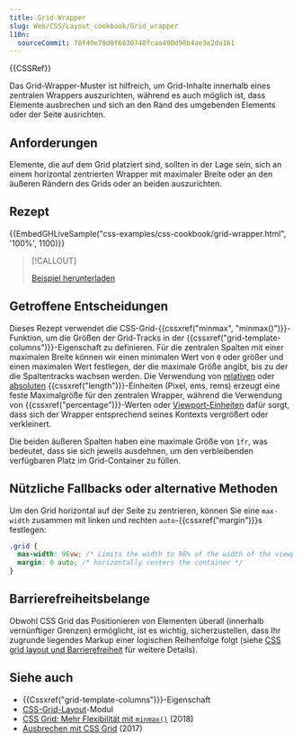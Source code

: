 ```yaml
---
title: Grid-Wrapper
slug: Web/CSS/Layout_cookbook/Grid_wrapper
l10n:
  sourceCommit: 70f49e78d0f6830748fcaa490d98b4ae3e2da161
---
```


{{CSSRef}}

Das Grid-Wrapper-Muster ist hilfreich, um Grid-Inhalte innerhalb eines zentralen Wrappers auszurichten, während es auch möglich ist, dass Elemente ausbrechen und sich an den Rand des umgebenden Elements oder der Seite ausrichten.

## Anforderungen

Elemente, die auf dem Grid platziert sind, sollten in der Lage sein, sich an einem horizontal zentrierten Wrapper mit maximaler Breite oder an den äußeren Rändern des Grids oder an beiden auszurichten.

## Rezept

{{EmbedGHLiveSample("css-examples/css-cookbook/grid-wrapper.html", '100%', 1100)}}

> [!CALLOUT]
>
> [Beispiel herunterladen](https://github.com/mdn/css-examples/blob/main/css-cookbook/grid-wrapper--download.html)

## Getroffene Entscheidungen

Dieses Rezept verwendet die CSS-Grid-{{cssxref("minmax", "minmax()")}}-Funktion, um die Größen der Grid-Tracks in der {{cssxref("grid-template-columns")}}-Eigenschaft zu definieren. Für die zentralen Spalten mit einer maximalen Breite können wir einen minimalen Wert von `0` oder größer und einen maximalen Wert festlegen, der die maximale Größe angibt, bis zu der die Spaltentracks wachsen werden. Die Verwendung von [relativen](/de/docs/Web/CSS/length#relative_length_units_based_on_font) oder [absoluten](/de/docs/Web/CSS/length#absolute_length_units) {{cssxref("length")}}-Einheiten (Pixel, ems, rems) erzeugt eine feste Maximalgröße für den zentralen Wrapper, während die Verwendung von {{cssxref("percentage")}}-Werten oder [Viewport-Einheiten](/de/docs/Web/CSS/length#relative_length_units_based_on_viewport) dafür sorgt, dass sich der Wrapper entsprechend seines Kontexts vergrößert oder verkleinert.

Die beiden äußeren Spalten haben eine maximale Größe von `1fr`, was bedeutet, dass sie sich jeweils ausdehnen, um den verbleibenden verfügbaren Platz im Grid-Container zu füllen.

## Nützliche Fallbacks oder alternative Methoden

Um den Grid horizontal auf der Seite zu zentrieren, können Sie eine `max-width` zusammen mit linken und rechten `auto`-{{cssxref("margin")}}s festlegen:

```css
.grid {
  max-width: 96vw; /* Limits the width to 96% of the width of the viewport */
  margin: 0 auto; /* horizontally centers the container */
}
```

## Barrierefreiheitsbelange

Obwohl CSS Grid das Positionieren von Elementen überall (innerhalb vernünftiger Grenzen) ermöglicht, ist es wichtig, sicherzustellen, dass Ihr zugrunde liegendes Markup einer logischen Reihenfolge folgt (siehe [CSS grid layout und Barrierefreiheit](/de/docs/Web/CSS/CSS_grid_layout/Grid_layout_and_accessibility) für weitere Details).

## Siehe auch

- {{Cssxref("grid-template-columns")}}-Eigenschaft
- [CSS-Grid-Layout](/de/docs/Web/CSS/CSS_grid_layout)-Modul
- [CSS Grid: Mehr Flexibilität mit `minmax()`](https://css-irl.info/more-flexibility-with-minmax/) (2018)
- [Ausbrechen mit CSS Grid](https://rachelandrew.co.uk/archives/2017/06/01/breaking-out-with-css-grid-explained/) (2017)
